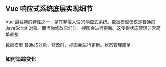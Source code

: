 ## Vue 响应式系统底层实现细节

Vue 最独特的特性之一，是其非侵入性的响应式系统。数据模型仅仅是普通的 JavaScript 对象。而当你修改它们时，视图会进行更新。这使得状态管理非常简单直接


数据模型 普通JS对象，修改时，视图会进行更新。状态管理简单

### 如何追踪变化